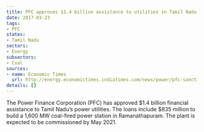 ```yaml
---
title: PFC approves $1.4 billion assistance to utilities in Tamil Nadu
date: 2017-03-23
tags:
- PFC
states:
- Tamil Nadu
sectors:
- Energy
subsectors:
- Coal
sources:
- name: Economic Times
  url: http://energy.economictimes.indiatimes.com/news/power/pfc-sanctions-rs-9128-crore-assistance-to-tamilnadu-power-utilities/57730559
details: []
---
```


The Power Finance Corporation (PFC) has approved $1.4 billion financial assistance to Tamil Nadu’s power utilities. The loans include $835 million to build a 1,600 MW coal-fired power station in Ramanathapuram. The plant is expected to be commissioned by May 2021.
